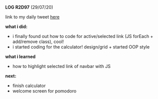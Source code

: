 **LOG R2D97** (29/07/20)

link to my daily tweet [here](https://twitter.com/Nightcoder2/status/1288300066286043137)


**what i did:**

- i finally found out how to code for active/selected link (JS forEach + add/remove class), cool!
- i started coding for the calculator! design/grid + started OOP style 

**what i learned**

- how to highlight selected link of navbar with JS

**next:**

- finish calculator
- welcome screen for pomodoro
